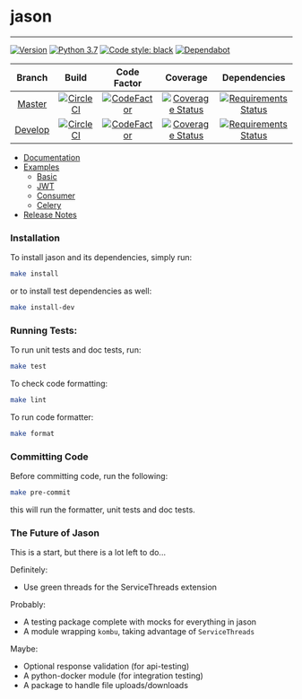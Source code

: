 # jason

---

[![Version](https://img.shields.io/github/release-pre/manoadamro/Jason.svg)](https://img.shields.io/github/release-pre/manoadamro/Jason.svg)
[![Python 3.7](https://img.shields.io/badge/python-3.7-blue.svg)](https://www.python.org/downloads/release/python-370/) 
[![Code style: black](https://img.shields.io/badge/code%20style-black-000000.svg)](https://github.com/ambv/black)
[![Dependabot](https://img.shields.io/badge/Dependabot-active-brightgreen.svg)](https://img.shields.io/badge/Dependabot-active-brightgreen.svg)

|  Branch | Build  | Code Factor | Coverage  | Dependencies | 
| :-----: | :----: | :---------: | :-------: | :----------: |
| [Master](https://github.com/manoadamro/jason/tree/master)  | [![CircleCI](https://circleci.com/gh/manoadamro/jason/tree/master.svg?style=svg&circle-token=ba3677e0eb4748acd49d26bf047cf2b508fd2452)](https://circleci.com/gh/manoadamro/jason/tree/master)   | [![CodeFactor](https://www.codefactor.io/repository/github/manoadamro/jason/badge/master)](https://www.codefactor.io/repository/github/manoadamro/jason/overview/master)   | [![Coverage Status](https://coveralls.io/repos/github/manoadamro/jason/badge.svg?branch=master)](https://coveralls.io/github/manoadamro/jason?branch=master)   | [![Requirements Status](https://requires.io/github/manoadamro/jason/requirements.svg?branch=master)](https://requires.io/github/manoadamro/jason/requirements/?branch=master) |
| [Develop](https://github.com/manoadamro/jason/tree/develop) | [![CircleCI](https://circleci.com/gh/manoadamro/jason/tree/develop.svg?style=svg&circle-token=ba3677e0eb4748acd49d26bf047cf2b508fd2452)](https://circleci.com/gh/manoadamro/jason/tree/develop) | [![CodeFactor](https://www.codefactor.io/repository/github/manoadamro/jason/badge/develop)](https://www.codefactor.io/repository/github/manoadamro/jason/overview/develop) | [![Coverage Status](https://coveralls.io/repos/github/manoadamro/jason/badge.svg?branch=develop)](https://coveralls.io/github/manoadamro/jason?branch=develop) | [![Requirements Status](https://requires.io/github/manoadamro/jason/requirements.svg?branch=develop)](https://requires.io/github/manoadamro/jason/requirements/?branch=develop) |


- [Documentation](./docs/jason.md)
- [Examples](./examples)
    - [Basic](examples/basic_example.py)
    - [JWT](examples/jwt_example.py)
    - [Consumer](examples/consumer_example.py)
    - [Celery](examples/celery_example.py)
- [Release Notes](./RELEASES.md)

### Installation

To install jason and its dependencies, simply run:

```bash
make install

```

or to install test dependencies as well:

```bash
make install-dev

```

### Running Tests:

To run unit tests and doc tests, run:

```bash
make test

```

To check code formatting:

```bash
make lint

```

To run code formatter:

```bash
make format

```

### Committing Code

Before committing code, run the following:

```bash
make pre-commit

```

this will run the formatter, unit tests and doc tests.


### The Future of Jason

This is a start, but there is a lot left to do...

Definitely:
- Use green threads for the ServiceThreads extension

Probably:
- A testing package complete with mocks for everything in jason
- A module wrapping `kombu`, taking advantage of `ServiceThreads`

Maybe:
- Optional response validation (for api-testing)
- A python-docker module (for integration testing)
- A package to handle file uploads/downloads
